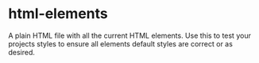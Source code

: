# html-elements
A plain HTML file with all the current HTML elements. Use this to test your projects styles to ensure all elements default styles are correct or as desired.
